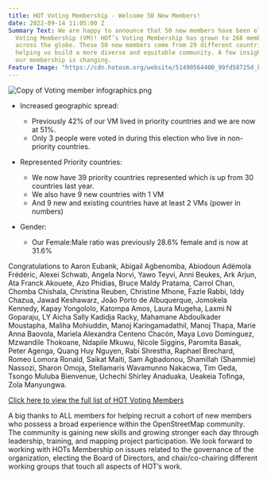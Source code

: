 ```yaml
---
title: HOT Voting Membership - Welcome 50 New Members!
date: 2022-09-14 11:05:00 Z
Summary Text: We are happy to announce that 50 new members have been elected to HOT’s
  Voting Membership (VM)! HOT’s Voting Membership has grown to 266 members from all
  across the globe. These 50 new members come from 29 different countries and are
  helping us build a more diverse and equitable community. A few insights about how
  our membership is changing.
Feature Image: "https://cdn.hotosm.org/website/51490564400_99fd58725d_k-eff0fe.jpg"
---
```


![Copy of Voting member infographics.png](https://cdn.hotosm.org/website/Copy+of+Voting+member+infographics.png)

* Increased geographic spread: 
  * Previously 42% of our VM lived in priority countries and we are now at 51%. 
  * Only 3 people were voted in during this election who live in non-priority countries. 

* Represented Priority countries:
  * We now have 39 priority countries represented which is up from 30 countries last year. 
  * We also have 9 new countries with 1 VM
  * And 9 new and existing countries have at least 2 VMs (power in numbers)
 
* Gender:
  * Our Female:Male ratio was previously 28.6% female and is now at 31.6%

Congratulations to Aaron Eubank, Abigail Agbenomba, Abiodoun Adémola Frédéric, Alexei Schwab, Angela Norvi, Yawo Teyvi, Anni Beukes, Ark Arjun, Ata Franck Akouete, Azo Phidias, Bruce Maldy Pratama, Carrol Chan, Chomba Chishala, Christina Reuben, Christine Mhone, Fazle Rabbi, Iddy Chazua, Jawad Keshawarz, João Porto de Albuquerque, Jomokela Kennedy, Kapay Yongololo, Katompa Amos, Laura Mugeha, Laxmi N Goparaju, LY Aicha Sally Kadidja Racky, Mahamane Abdoulkader Moustapha, Maliha Mohiuddin, Manoj Karingamadathil, Manoj Thapa, Marie Anna Baovola, Mariela Alexandra Centeno Chacón, Maya Lovo Dominguez, Mzwandile Thokoane, Ndapile Mkuwu, Nicole Siggins, Paromita Basak, Peter Agenga, Quang Huy Nguyen, Rabi Shrestha, Raphael Brechard, Romeo Lomora Ronald, Saikat Maiti, Sam Agbadonou, Shamillah (Shammie) Nassozi, Sharon Omoja, Stellamaris Wavamunno Nakacwa, Tim Geda, Tsongo Muluba Bienvenue, Uchechi Shirley Anaduaka, Ueakeia Tofinga, Zola Manyungwa. 


[Click here to view the full list of HOT Voting Members](/voting-members)

A big thanks to ALL members for helping recruit a cohort of new members who possess a broad experience within the OpenStreetMap community. The community is gaining new skills and  growing stronger each day through leadership, training, and mapping project participation. We look forward to working with HOTs Membership on issues related to the governance of the organization, electing the Board of Directors, and chair/co-chairing different working groups that touch all aspects of HOT’s work. 



